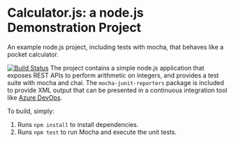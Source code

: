 Calculator.js: a node.js Demonstration Project
==============================================
An example node.js project, including tests with mocha, that behaves like
a pocket calculator.

[![Build Status](https://dev.azure.com/careliao0813/Integrating%20External%20Source%20Control%20with%20Azure%20Pipelines/_apis/build/status/careliao0813.calculator?branchName=refs%2Fpull%2F1%2Fmerge)](https://dev.azure.com/careliao0813/Integrating%20External%20Source%20Control%20with%20Azure%20Pipelines/_build/latest?definitionId=28&branchName=refs%2Fpull%2F1%2Fmerge)
The project contains a simple node.js application that exposes REST APIs
to perform arithmetic on integers, and provides a test suite with mocha
and chai.  The `mocha-junit-reporters` package is included to provide XML
output that can be presented in a continuous integration tool like
[Azure DevOps](https://azure.com/devops).

To build, simply:

1. Runs `npm install` to install dependencies.
2. Runs `npm test` to run Mocha and execute the unit tests.

